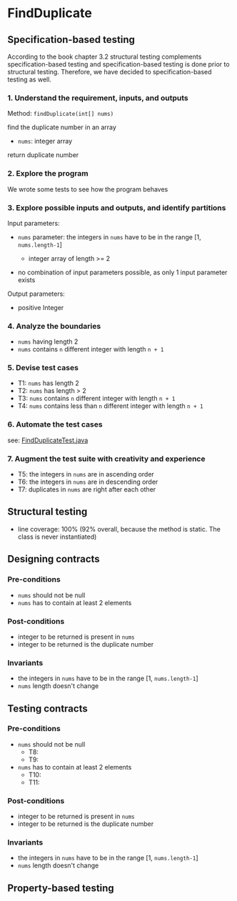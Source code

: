 # FindDuplicate

## Specification-based testing

According to the book chapter 3.2 structural testing complements specification-based testing and specification-based
testing is done prior to structural testing. Therefore, we have decided to specification-based testing as well.

### 1. Understand the requirement, inputs, and outputs

Method: `findDuplicate(int[] nums)`

find the duplicate number in an array

- `nums`: integer array

return duplicate number

### 2. Explore the program

We wrote some tests to see how the program behaves

### 3. Explore possible inputs and outputs, and identify partitions

Input parameters:

- `nums` parameter: the integers in `nums` have to be in the range [1, `nums.length-1`]
    - integer array of length >= 2

- no combination of input parameters possible, as only 1 input parameter exists

Output parameters:

- positive Integer

### 4. Analyze the boundaries

- `nums` having length 2
- `nums` contains `n` different integer with length `n + 1`

### 5. Devise test cases

- T1: `nums` has length 2
- T2: `nums` has length > 2
- T3: `nums` contains `n` different integer with length `n + 1`
- T4: `nums` contains less than `n` different integer with length `n + 1`

### 6. Automate the test cases

see: [FindDuplicateTest.java](FindDuplicate/src/main/java/zest/FindDuplicate.java)

### 7. Augment the test suite with creativity and experience

- T5: the integers in `nums` are in ascending order
- T6: the integers in `nums` are in descending order
- T7: duplicates in `nums` are right after each other

## Structural testing

- line coverage: 100% (92% overall, because the method is static. The class is never instantiated)

## Designing contracts

### Pre-conditions

- `nums` should not be null
- `nums` has to contain at least 2 elements

### Post-conditions

- integer to be returned is present in `nums`
- integer to be returned is the duplicate number

### Invariants

- the integers in `nums` have to be in the range [1, `nums.length-1`]
- `nums` length doesn't change

## Testing contracts

### Pre-conditions

- `nums` should not be null
    - T8:
    - T9:
- `nums` has to contain at least 2 elements
    - T10:
    - T11:

### Post-conditions

- integer to be returned is present in `nums`
- integer to be returned is the duplicate number

### Invariants

- the integers in `nums` have to be in the range [1, `nums.length-1`]
- `nums` length doesn't change

## Property-based testing


